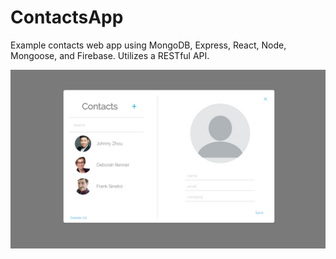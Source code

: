 # ContactsApp

Example contacts web app using MongoDB, Express, React, Node, Mongoose, and Firebase. 
Utilizes a RESTful API.

![example UI](https://github.com/ryemoss/ContactsApp/blob/master/public/content/images/exampleui.jpg "App Main UI")
